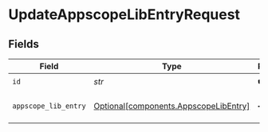 # UpdateAppscopeLibEntryRequest


## Fields

| Field                                                                                | Type                                                                                 | Required                                                                             | Description                                                                          |
| ------------------------------------------------------------------------------------ | ------------------------------------------------------------------------------------ | ------------------------------------------------------------------------------------ | ------------------------------------------------------------------------------------ |
| `id`                                                                                 | *str*                                                                                | :heavy_check_mark:                                                                   | Unique ID                                                                            |
| `appscope_lib_entry`                                                                 | [Optional[components.AppscopeLibEntry]](../../models/components/appscopelibentry.md) | :heavy_minus_sign:                                                                   | AppscopeLibEntry object to be updated                                                |